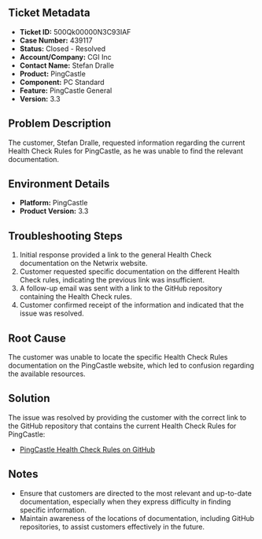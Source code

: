 ## Ticket Metadata
- **Ticket ID:** 500Qk00000N3C93IAF
- **Case Number:** 439117
- **Status:** Closed - Resolved
- **Account/Company:** CGI Inc
- **Contact Name:** Stefan Dralle
- **Product:** PingCastle
- **Component:** PC Standard
- **Feature:** PingCastle General
- **Version:** 3.3

## Problem Description
The customer, Stefan Dralle, requested information regarding the current Health Check Rules for PingCastle, as he was unable to find the relevant documentation.

## Environment Details
- **Platform:** PingCastle
- **Product Version:** 3.3

## Troubleshooting Steps
1. Initial response provided a link to the general Health Check documentation on the Netwrix website.
2. Customer requested specific documentation on the different Health Check rules, indicating the previous link was insufficient.
3. A follow-up email was sent with a link to the GitHub repository containing the Health Check rules.
4. Customer confirmed receipt of the information and indicated that the issue was resolved.

## Root Cause
The customer was unable to locate the specific Health Check Rules documentation on the PingCastle website, which led to confusion regarding the available resources.

## Solution
The issue was resolved by providing the customer with the correct link to the GitHub repository that contains the current Health Check Rules for PingCastle:
- [PingCastle Health Check Rules on GitHub](https://github.com/netwrix/pingcastle/tree/7a6faa9a27ff6d3ea163dc4ef88c8b992b1adde0/Healthcheck/Rules)

## Notes
- Ensure that customers are directed to the most relevant and up-to-date documentation, especially when they express difficulty in finding specific information.
- Maintain awareness of the locations of documentation, including GitHub repositories, to assist customers effectively in the future.